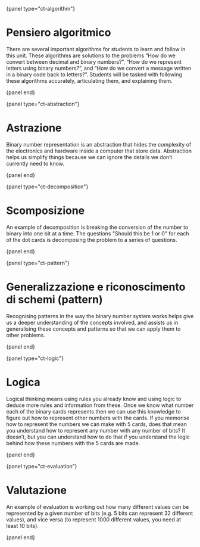 {panel type="ct-algorithm"}

# Pensiero algoritmico

There are several important algorithms for students to learn and follow in this unit. These algorithms are solutions to the problems “How do we convert between decimal and binary numbers?”, “How do we represent letters using binary numbers?”, and “How do we convert a message written in a binary code back to letters?”. Students will be tasked with following these algorithms accurately, articulating them, and explaining them.

{panel end}

{panel type="ct-abstraction"}

# Astrazione

Binary number representation is an abstraction that hides the complexity of the electronics and hardware inside a computer that store data. Abstraction helps us simplify things because we can ignore the details we don’t currently need to know.

{panel end}

{panel type="ct-decomposition"}

# Scomposizione

An example of decomposition is breaking the conversion of the number to binary into one bit at a time. The questions "Should this be 1 or 0" for each of the dot cards is decomposing the problem to a series of questions.

{panel end}

{panel type="ct-pattern"}

# Generalizzazione e riconoscimento di schemi (pattern)

Recognising patterns in the way the binary number system works helps give us a deeper understanding of the concepts involved, and assists us in generalising these concepts and patterns so that we can apply them to other problems.

{panel end}

{panel type="ct-logic"}

# Logica

Logical thinking means using rules you already know and using logic to deduce more rules and information from these. Once we know what number each of the binary cards represents then we can use this knowledge to figure out how to represent other numbers with the cards. If you memorise how to represent the numbers we can make with 5 cards, does that mean you understand how to represent any number with any number of bits? It doesn’t, but you can understand how to do that if you understand the logic behind how these numbers with the 5 cards are made.

{panel end}

{panel type="ct-evaluation"}

# Valutazione

An example of evaluation is working out how many different values can be represented by a given number of bits (e.g. 5 bits can represent 32 different values), and vice versa (to represent 1000 different values, you need at least 10 bits).

{panel end}